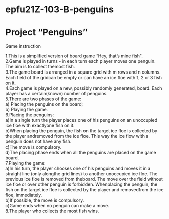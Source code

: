 # epfu21Z-103-B-penguins

# Project “Penguins”

Game instruction

1.This is a simplified version of board game “Hey, that’s mine fish".  
2.Game is played in turns - in each turn each player moves one penguin. The aim is to collect themost fish.  
3.The game board is arranged in a square grid with m rows and n columns. Each field of the gridcan be empty or can have an ice floe with 1, 2 or 3 fish on it.  
4.Each game is played on a new, possibly randomly generated, board. Each player has a certain(known) number of penguins.  
5.There are two phases of the game:  
a) Placing the penguins on the board;  
b) Playing the game.  
6.Placing the penguins:  
a)In a single turn the player places one of his penguins on an unoccupied ice floe with exactlyone fish on it.  
b)When placing the penguin, the fish on the target ice floe is collected by the player andremoved from the ice floe. This way the ice flow with a penguin does not have any fish.  
c)The move is compulsory.  
d)The placing phase ends when all the penguins are placed on the game board.  
7.Playing the game:  
a)In his turn, the player chooses one of his penguins and moves it in a straight line (only alongthe grid lines) to another unoccupied ice floe.   The previous ice floe is removed from theboard. The move over the field without ice floe or over other penguin is forbidden. Whenplacing the   penguin, the fish on the target ice floe is collected by the player and removedfrom the ice floe, immediately.  
b)If possible, the move is compulsory.  
c)Game ends when no penguin can make a move.  
8.The player who collects the most fish wins.  
